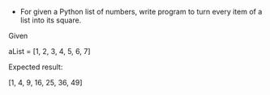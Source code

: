 * For given a Python list of numbers, write program to turn every item of a list into its square.

Given

aList = [1, 2, 3, 4, 5, 6, 7]

Expected result:

[1, 4, 9, 16, 25, 36, 49]